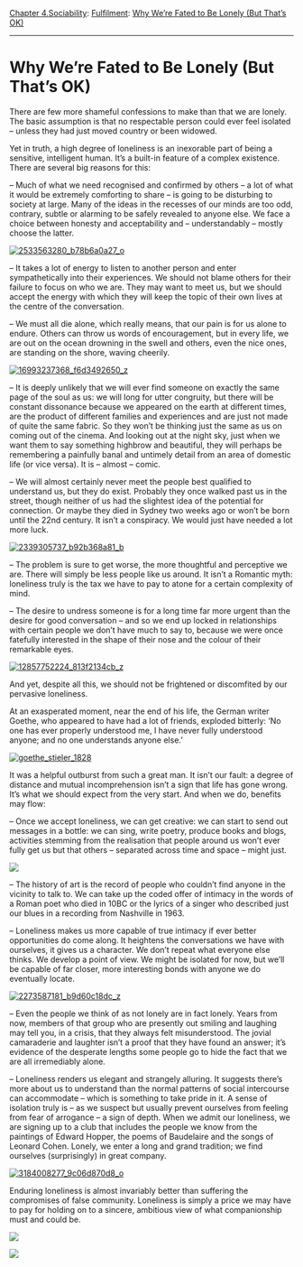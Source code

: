 [Chapter 4.Sociability](https://www.theschooloflife.com/thebookoflife/category/sociability/): [Fulfilment](https://www.theschooloflife.com/thebookoflife/category/self-knowledge/fulfilment/): [Why We’re Fated to Be Lonely (But That’s OK)](https://www.theschooloflife.com/thebookoflife/why-were-fated-to-be-lonely-but-thats-ok/)

* * *

# Why We’re Fated to Be Lonely (But That’s OK)

There are few more shameful confessions to make than that we are lonely. The basic assumption is that no respectable person could ever feel isolated – unless they had just moved country or been widowed.

Yet in truth, a high degree of loneliness is an inexorable part of being a sensitive, intelligent human. It’s a built-in feature of a complex existence. There are several big reasons for this:

– Much of what we need recognised and confirmed by others – a lot of what it would be extremely comforting to share – is going to be disturbing to society at large. Many of the ideas in the recesses of our minds are too odd, contrary, subtle or alarming to be safely revealed to anyone else. We face a choice between honesty and acceptability and – understandably – mostly choose the latter.

[![2533563280_b78b6a0a27_o](https://www.theschooloflife.com/thebookoflife/wp-content/uploads/2016/09/2533563280_b78b6a0a27_o.jpg)](http://www.thebookoflife.org/wp-content/uploads/2016/09/2533563280_b78b6a0a27_o.jpg)

– It takes a lot of energy to listen to another person and enter sympathetically into their experiences. We should not blame others for their failure to focus on who we are. They may want to meet us, but we should accept the energy with which they will keep the topic of their own lives at the centre of the conversation.

– We must all die alone, which really means, that our pain is for us alone to endure. Others can throw us words of encouragement, but in every life, we are out on the ocean drowning in the swell and others, even the nice ones, are standing on the shore, waving cheerily.

[![16993237368_f6d3492650_z](https://www.theschooloflife.com/thebookoflife/wp-content/uploads/2016/09/16993237368_f6d3492650_z.jpg)](http://www.thebookoflife.org/wp-content/uploads/2016/09/16993237368_f6d3492650_z.jpg)

– It is deeply unlikely that we will ever find someone on exactly the same page of the soul as us: we will long for utter congruity, but there will be constant dissonance because we appeared on the earth at different times, are the product of different families and experiences and are just not made of quite the same fabric. So they won’t be thinking just the same as us on coming out of the cinema. And looking out at the night sky, just when we want them to say something highbrow and beautiful, they will perhaps be remembering a painfully banal and untimely detail from an area of domestic life (or vice versa). It is – almost – comic.

– We will almost certainly never meet the people best qualified to understand us, but they do exist. Probably they once walked past us in the street, though neither of us had the slightest idea of the potential for connection. Or maybe they died in Sydney two weeks ago or won’t be born until the 22nd century. It isn’t a conspiracy. We would just have needed a lot more luck.

[![2339305737_b92b368a81_b](https://www.theschooloflife.com/thebookoflife/wp-content/uploads/2016/09/2339305737_b92b368a81_b.jpg)](http://www.thebookoflife.org/wp-content/uploads/2016/09/2339305737_b92b368a81_b.jpg)

– The problem is sure to get worse, the more thoughtful and perceptive we are. There will simply be less people like us around. It isn’t a Romantic myth: loneliness truly is the tax we have to pay to atone for a certain complexity of mind.

– The desire to undress someone is for a long time far more urgent than the desire for good conversation – and so we end up locked in relationships with certain people we don’t have much to say to, because we were once fatefully interested in the shape of their nose and the colour of their remarkable eyes.

[![12857752224_813f2134cb_z](https://www.theschooloflife.com/thebookoflife/wp-content/uploads/2016/09/12857752224_813f2134cb_z.jpg)](http://www.thebookoflife.org/wp-content/uploads/2016/09/12857752224_813f2134cb_z.jpg)

And yet, despite all this, we should not be frightened or discomfited by our pervasive loneliness.

At an exasperated moment, near the end of his life, the German writer Goethe, who appeared to have had a lot of friends, exploded bitterly: ‘No one has ever properly understood me, I have never fully understood anyone; and no one understands anyone else.’

[![goethe_stieler_1828](https://www.theschooloflife.com/thebookoflife/wp-content/uploads/2016/09/Goethe_Stieler_1828.jpg)](http://www.thebookoflife.org/wp-content/uploads/2016/09/Goethe_Stieler_1828.jpg)

It was a helpful outburst from such a great man. It isn’t our fault: a degree of distance and mutual incomprehension isn’t a sign that life has gone wrong. It’s what we should expect from the very start. And when we do, benefits may flow:

– Once we accept loneliness, we can get creative: we can start to send out messages in a bottle: we can sing, write poetry, produce books and blogs, activities stemming from the realisation that people around us won’t ever fully get us but that others – separated across time and space – might just.

![](https://www.theschooloflife.com/thebookoflife/wp-content/uploads/2016/09/August_Macke_Hutladen.jpg)

– The history of art is the record of people who couldn’t find anyone in the vicinity to talk to. We can take up the coded offer of intimacy in the words of a Roman poet who died in 10BC or the lyrics of a singer who described just our blues in a recording from Nashville in 1963.

– Loneliness makes us more capable of true intimacy if ever better opportunities do come along. It heightens the conversations we have with ourselves, it gives us a character. We don’t repeat what everyone else thinks. We develop a point of view. We might be isolated for now, but we’ll be capable of far closer, more interesting bonds with anyone we do eventually locate.

[![2273587181_b9d60c18dc_z](https://www.theschooloflife.com/thebookoflife/wp-content/uploads/2016/09/2273587181_b9d60c18dc_z.jpg)](http://www.thebookoflife.org/wp-content/uploads/2016/09/2273587181_b9d60c18dc_z.jpg)

– Even the people we think of as not lonely are in fact lonely. Years from now, members of that group who are presently out smiling and laughing may tell you, in a crisis, that they always felt misunderstood. The jovial camaraderie and laughter isn’t a proof that they have found an answer; it’s evidence of the desperate lengths some people go to hide the fact that we are all irremediably alone.

– Loneliness renders us elegant and strangely alluring. It suggests there’s more about us to understand than the normal patterns of social intercourse can accommodate – which is something to take pride in it. A sense of isolation truly is – as we suspect but usually prevent ourselves from feeling from fear of arrogance – a sign of depth. When we admit our loneliness, we are signing up to a club that includes the people we know from the paintings of Edward Hopper, the poems of Baudelaire and the songs of Leonard Cohen. Lonely, we enter a long and grand tradition; we find ourselves (surprisingly) in great company.

[![3184008277_9c06d870d8_o](https://www.theschooloflife.com/thebookoflife/wp-content/uploads/2016/09/3184008277_9c06d870d8_o.jpg)](http://www.thebookoflife.org/wp-content/uploads/2016/09/3184008277_9c06d870d8_o.jpg)

Enduring loneliness is almost invariably better than suffering the compromises of false community. Loneliness is simply a price we may have to pay for holding on to a sincere, ambitious view of what companionship must and could be.

[![](https://img.youtube.com/vi/AtCR6P5rsXU/0.jpg)](https://www.youtube.com/embed/AtCR6P5rsXU '')

[![](https://img.youtube.com/vi/ypXwioZXUrE/0.jpg)](https://www.youtube.com/embed/ypXwioZXUrE '')
